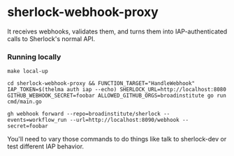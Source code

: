 # sherlock-webhook-proxy

It receives webhooks, validates them, and turns them into IAP-authenticated calls to Sherlock's normal API.

### Running locally

```
make local-up
```
```
cd sherlock-webhook-proxy && FUNCTION_TARGET="HandleWebhook" IAP_TOKEN=$(thelma auth iap --echo) SHERLOCK_URL=http://localhost:8080 GITHUB_WEBHOOK_SECRET=foobar ALLOWED_GITHUB_ORGS=broadinstitute go run cmd/main.go
```
```
gh webhook forward --repo=broadinstitute/sherlock --events=workflow_run --url=http://localhost:8090/webhook --secret=foobar
```

You'll need to vary those commands to do things like talk to sherlock-dev or test different IAP behavior.